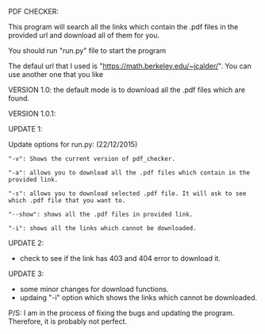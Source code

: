 PDF CHECKER:

This program will search all the links which contain the .pdf files in the provided url and download all of them for you. 

You should run "run.py" file to start the program

The defaul url that I used is "https://math.berkeley.edu/~jcalder/". You can use another one that you like 

VERSION 1.0: 
  the default mode is to download all the .pdf files which are found. 
  
VERSION 1.0.1: 

UPDATE 1: 

  Update options for run.py: (22/12/2015)
  
    "-v": Shows the current version of pdf_checker.
    
    "-a": allows you to download all the .pdf files which contain in the provided link.
    
    "-s": allows you to download selected .pdf file. It will ask to see which .pdf file that you want to.
    
    "--show": shows all the .pdf files in provided link.
    
    "-i": shows all the links which cannot be downloaded. 

UPDATE 2:  
  - check to see if the link has 403 and 404 error to download it. 
  
UPDATE 3: 
  - some minor changes for download functions. 
  - updaing "-i" option which shows the links which cannot be downloaded. 

P/S: I am in the process of fixing the bugs and updating the program. Therefore, it is probably not perfect. 


